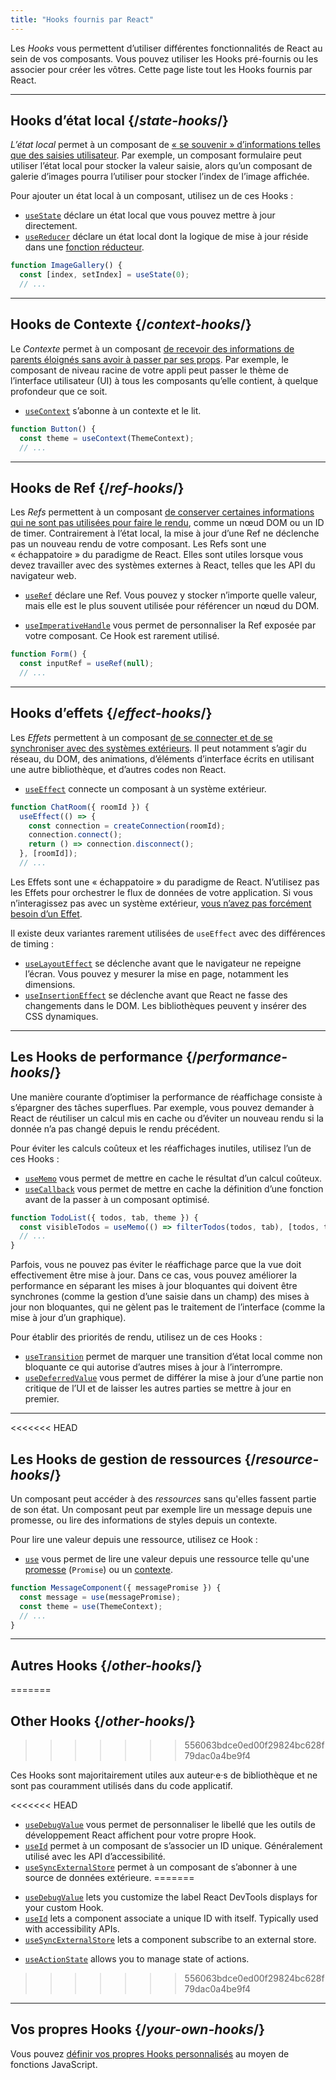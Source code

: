 ```yaml
---
title: "Hooks fournis par React"
---
```


<Intro>

Les *Hooks* vous permettent d’utiliser différentes fonctionnalités de React au sein de vos composants. Vous pouvez utiliser les Hooks pré-fournis ou les associer pour créer les vôtres. Cette page liste tout les Hooks fournis par React.

</Intro>

---

## Hooks d’état local {/*state-hooks*/}

*L’état local* permet à un composant de [« se souvenir » d’informations telles que des saisies utilisateur](/learn/state-a-components-memory). Par exemple, un composant formulaire peut utiliser l’état local pour stocker la valeur saisie, alors qu’un composant de galerie d’images pourra l’utiliser pour stocker l’index de l’image affichée.

Pour ajouter un état local à un composant, utilisez un de ces Hooks :

* [`useState`](/reference/react/useState) déclare un état local que vous pouvez mettre à jour directement.
* [`useReducer`](/reference/react/useReducer) déclare un état local dont la logique de mise à jour réside dans une [fonction réducteur](/learn/extracting-state-logic-into-a-reducer).

```js
function ImageGallery() {
  const [index, setIndex] = useState(0);
  // ...
```

---

## Hooks de Contexte {/*context-hooks*/}

Le *Contexte* permet à un composant [de recevoir des informations de parents éloignés sans avoir à passer par ses props](/learn/passing-props-to-a-component). Par exemple, le composant de niveau racine de votre appli peut passer le thème de l’interface utilisateur (UI) à tous les composants qu’elle contient, à quelque profondeur que ce soit.

* [`useContext`](/reference/react/useContext) s’abonne à un contexte et le lit.

```js
function Button() {
  const theme = useContext(ThemeContext);
  // ...
```

---

## Hooks de Ref {/*ref-hooks*/}

Les *Refs* permettent à un composant [de conserver certaines informations qui ne sont pas utilisées pour faire le rendu](/learn/referencing-values-with-refs), comme un nœud DOM ou un ID de timer. Contrairement à l’état local, la mise à jour d’une Ref ne déclenche pas un nouveau rendu de votre composant. Les Refs sont une « échappatoire » du paradigme de React. Elles sont utiles lorsque vous devez travailler avec des systèmes externes à React, telles que les API du navigateur web.

* [`useRef`](/reference/react/useRef) déclare une Ref. Vous pouvez y stocker n’importe quelle valeur, mais elle est le plus souvent utilisée pour référencer un nœud du DOM.

* [`useImperativeHandle`](/reference/react/useImperativeHandle) vous permet de personnaliser la Ref exposée par votre composant. Ce Hook est rarement utilisé.

```js
function Form() {
  const inputRef = useRef(null);
  // ...
```

---

## Hooks d’effets {/*effect-hooks*/}

Les *Effets* permettent à un composant [de se connecter et de se synchroniser avec des systèmes extérieurs](/learn/synchronizing-with-effects). Il peut notamment s’agir du réseau, du DOM, des animations, d’éléments d’interface écrits en utilisant une autre bibliothèque, et d’autres codes non React.

* [`useEffect`](/reference/react/useEffect) connecte un composant à un système extérieur.

```js
function ChatRoom({ roomId }) {
  useEffect(() => {
    const connection = createConnection(roomId);
    connection.connect();
    return () => connection.disconnect();
  }, [roomId]);
  // ...
```

Les Effets sont une « échappatoire » du paradigme de React. N’utilisez pas les Effets pour orchestrer le flux de données de votre application. Si vous n’interagissez pas avec un système extérieur, [vous n’avez pas forcément besoin d’un Effet](/learn/you-might-not-need-an-effect).

Il existe deux variantes rarement utilisées de `useEffect` avec des différences de timing :

* [`useLayoutEffect`](/reference/react/useLayoutEffect) se déclenche avant que le navigateur ne repeigne l’écran. Vous pouvez y mesurer la mise en page, notamment les dimensions.
* [`useInsertionEffect`](/reference/react/useInsertionEffect) se déclenche avant que React ne fasse des changements dans le DOM. Les bibliothèques peuvent y insérer des CSS dynamiques.

---

## Les Hooks de performance {/*performance-hooks*/}

Une manière courante d’optimiser la performance de réaffichage consiste à s’épargner des tâches superflues. Par exemple, vous pouvez demander à React de réutiliser un calcul mis en cache ou d’éviter un nouveau rendu si la donnée n’a pas changé depuis le rendu précédent.

Pour éviter les calculs coûteux et les réaffichages inutiles, utilisez l’un de ces Hooks :

* [`useMemo`](/reference/react/useMemo) vous permet de mettre en cache le résultat d’un calcul coûteux.
* [`useCallback`](/reference/react/useCallback) vous permet de mettre en cache la définition d’une fonction avant de la passer à un composant optimisé.

```js
function TodoList({ todos, tab, theme }) {
  const visibleTodos = useMemo(() => filterTodos(todos, tab), [todos, tab]);
  // ...
}
```

Parfois, vous ne pouvez pas éviter le réaffichage parce que la vue doit effectivement être mise à jour. Dans ce cas, vous pouvez améliorer la performance en séparant les mises à jour bloquantes qui doivent être synchrones (comme la gestion d’une saisie dans un champ) des mises à jour non bloquantes, qui ne gèlent  pas le traitement de l’interface (comme la mise à jour d’un graphique).

Pour établir des priorités de rendu, utilisez un de ces Hooks :

* [`useTransition`](/reference/react/useTransition) permet de marquer une transition d’état local comme non bloquante ce qui autorise d’autres mises à jour à l’interrompre.
* [`useDeferredValue`](/reference/react/useDeferredValue) vous permet de différer la mise à jour d’une partie non critique de l’UI et de laisser les autres parties se mettre à jour en premier.

---

<<<<<<< HEAD
## Les Hooks de gestion de ressources {/*resource-hooks*/}

Un composant peut accéder à des *ressources* sans qu'elles fassent partie de son état. Un composant peut par exemple lire un message depuis une promesse, ou lire des informations de styles depuis un contexte.

Pour lire une valeur depuis une ressource, utilisez ce Hook :

- [`use`](/reference/react/use) vous permet de lire une valeur depuis une ressource telle qu'une [promesse](https://developer.mozilla.org/fr/docs/Web/JavaScript/Reference/Global_Objects/Promise) (`Promise`) ou un [contexte](/learn/passing-data-deeply-with-context).

```js
function MessageComponent({ messagePromise }) {
  const message = use(messagePromise);
  const theme = use(ThemeContext);
  // ...
}
```

---

## Autres Hooks {/*other-hooks*/}
=======
## Other Hooks {/*other-hooks*/}
>>>>>>> 556063bdce0ed00f29824bc628f79dac0a4be9f4

Ces Hooks sont majoritairement utiles aux auteur·e·s de bibliothèque et ne sont pas couramment utilisés dans du code applicatif.

<<<<<<< HEAD
* [`useDebugValue`](/reference/react/useDebugValue) vous permet de personnaliser le libellé que les outils de développement React affichent pour votre propre Hook.
* [`useId`](/reference/react/useId) permet à un composant de s’associer un ID unique. Généralement utilisé avec les API d’accessibilité.
* [`useSyncExternalStore`](/reference/react/useSyncExternalStore) permet à un composant de s’abonner à une source de données extérieure.
=======
- [`useDebugValue`](/reference/react/useDebugValue) lets you customize the label React DevTools displays for your custom Hook.
- [`useId`](/reference/react/useId) lets a component associate a unique ID with itself. Typically used with accessibility APIs.
- [`useSyncExternalStore`](/reference/react/useSyncExternalStore) lets a component subscribe to an external store.
* [`useActionState`](/reference/react/useActionState) allows you to manage state of actions.
>>>>>>> 556063bdce0ed00f29824bc628f79dac0a4be9f4

---

## Vos propres Hooks {/*your-own-hooks*/}

Vous pouvez [définir vos propres Hooks personnalisés](/learn/reusing-logic-with-custom-hooks#extracting-your-own-custom-hook-from-a-component) au moyen de fonctions JavaScript.
